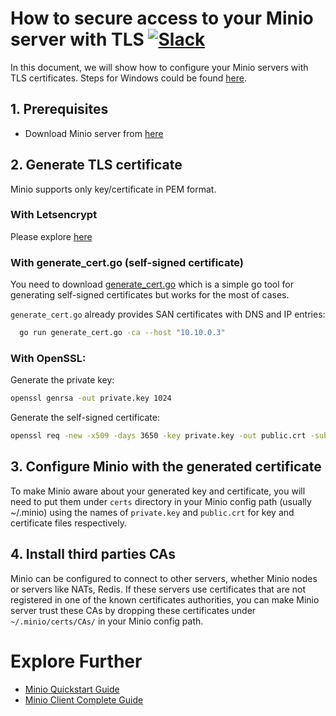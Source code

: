 # How to secure access to your Minio server with TLS [![Slack](https://slack.minio.io/slack?type=svg)](https://slack.minio.io)

In this document, we will show how to configure your Minio servers with TLS certificates. Steps for Windows could be found [here](https://github.com/minio/minio/blob/master/docs/configure-minio-with-gnutls-windows.md).

## 1. Prerequisites

* Download Minio server from [here](https://docs.minio.io/docs/minio)

## 2. Generate TLS certificate

Minio supports only key/certificate in PEM format. 

### With Letsencrypt

Please explore [here](https://docs.minio.io/docs/generate-let-s-encypt-certificate-using-concert-for-minio)

### With generate_cert.go (self-signed certificate)

You need to download [generate_cert.go](https://golang.org/src/crypto/tls/generate_cert.go?m=text) which is a simple go tool for generating self-signed certificates but works for the most of cases.

`generate_cert.go` already provides SAN certificates with DNS and IP entries:

```sh
  go run generate_cert.go -ca --host "10.10.0.3"
```

### With OpenSSL:

Generate the private key:
```sh
openssl genrsa -out private.key 1024
```

Generate the self-signed certificate:
```sh
openssl req -new -x509 -days 3650 -key private.key -out public.crt -subj "/C=country/ST=state/L=location/O=organization/CN=domain"
```

## 3. Configure Minio with the generated certificate

To make Minio aware about your generated key and certificate, you will need to put them under `certs` directory in your Minio config path (usually ~/.minio) using the names of `private.key` and `public.crt` for key and certificate files respectively.

## 4. Install third parties CAs

Minio can be configured to connect to other servers, whether Minio nodes or servers like NATs, Redis. If these servers use certificates that are not registered in one of the known certificates authorities, you can make Minio server trust these CAs by dropping these certificates under `~/.minio/certs/CAs/` in your Minio config path.

# Explore Further
* [Minio Quickstart Guide](https://docs.minio.io/docs/minio-quickstart-guide)
* [Minio Client Complete Guide](https://docs.minio.io/docs/minio-client-complete-guide)
